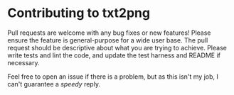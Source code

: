 # Contributing to txt2png

Pull requests are welcome with any bug fixes or new features! Please ensure the feature is general-purpose for a wide user base. The pull request should be descriptive about what you are trying to achieve. Please write tests and lint the code, and update the test harness and README if necessary.

Feel free to open an issue if there is a problem, but as this isn't my job, I can't guarantee a _speedy_ reply.